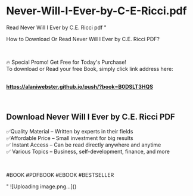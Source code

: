 # Never-Will-I-Ever-by-C-E-Ricci.pdf
Read Never Will I Ever by C.E. Ricci pdf
"<p>How to Download Or Read Never Will I Ever by C.E. Ricci PDF?</p>
<p>&nbsp;</p>
<p>&#128293;  Special Promo! Get Free for Today's Purchase!<br />To download or Read your free Book, simply click link address here:&nbsp;<br />&nbsp;</p>
<p><a href=""https://alaniwebster.github.io/push/?book=B0DSLT3HQS""><strong>https://alaniwebster.github.io/push/?book=B0DSLT3HQS</strong></a></p>
<p>&nbsp;</p>
<h2>Download Never Will I Ever by C.E. Ricci PDF</h2>
<p>&#x2705;Quality Material &ndash; Written by experts in their fields<br />&#x2705;Affordable Price &ndash; Small investment for big results<br />&#x2705; Instant Access &ndash; Can be read directly anywhere and anytime<br />&#x2705; Various Topics &ndash; Business, self-development, finance, and more</p>
<p>&nbsp;</p>
<p>#BOOK #PDFBOOK #EBOOK #BESTSELLER</p>
"
![Uploading image.png…]()
